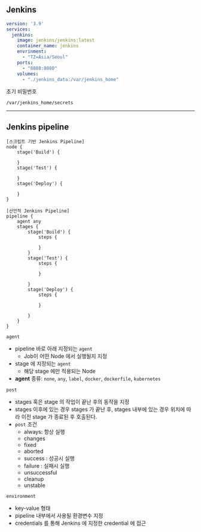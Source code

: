 ## Jenkins

```yaml
version: '3.9'
services:
  jenkins:
  	image: jenkins/jenkins:latest
  	container_name: jenkins
  	envrinment:
  	  - "TZ=Asia/Seoul"
  	ports:
      - "8888:8080"
    volumes:
      - "./jenkins_data:/var/jenkins_home"
```

초기 비밀번호
```
/var/jenkins_home/secrets
```

---

## Jenkins pipeline

```
[스크립트 기반 Jenkins Pipeline]
node {
	stage('Build') {

	}
	stage('Test') {

	}
	stage('Deploy') {

	}
}
```

```
[선언적 Jenkins Pipeline]
pipeline {
	agent any
	stages {
		stage('Build') {
			steps {

			}
		}
		stage('Test') {
			steps {

			}

		}
		stage('Deploy') {
			steps {

			}

		}
	}
}
```

`agent`
- pipeline 바로 아래 지정되는 `agent` 
  - Job이 어떤 Node 에서 실행될지 지정
- stage 에 지정되는 `agent`
  - 해당 stage 에만 적용되는 Node
- **agent** 종류: `none`, `any`, `label`, `docker`, `dockerfile`, `kubernetes`    

`post`
- stages 혹은 stage 의 작업이 끝난 후의 동작을 지정
- stages 이후에 있는 경우 stages 가 끝난 후, stages 내부에 있는 경우 위치에 따라 이전 stage 가 종료된 후 호출된다.
- `post` 조건
  - always: 항상 실행
  - changes
  - fixed
  - aborted
  - success : 성공시 실행
  - failure : 실패시 실행
  - unsuccessful
  - cleanup
  - unstable

`environment`
- key-value 형태
- pipeline 내부에서 사용될 환경변수 지정
- credentials 를 통해 Jenkins 에 지정한 credential 에 접근  



































 
